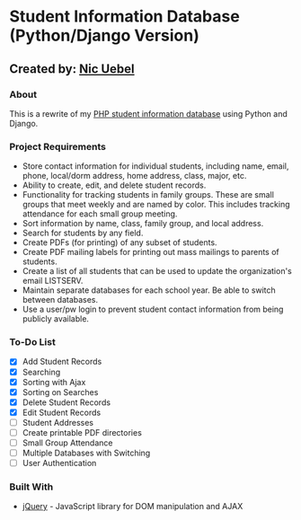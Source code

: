 # Student Information Database (Python/Django Version)
## Created by: [Nic Uebel](http://github.com/nuebel)

### About
This is a rewrite of my [PHP student information database](https://github.com/nuebel/infoDatabase) using Python and Django.

### Project Requirements
* Store contact information for individual students, including name, email, phone, local/dorm address, home address, class, major, etc.
* Ability to create, edit, and delete student records.
* Functionality for tracking students in family groups. These are small groups that meet weekly and are named by color. This includes tracking attendance for each small group meeting.
* Sort information by name, class, family group, and local address.
* Search for students by any field.
* Create PDFs (for printing) of any subset of students.
* Create PDF mailing labels for printing out mass mailings to parents of students.
* Create a list of all students that can be used to update the organization's email LISTSERV.
* Maintain separate databases for each school year. Be able to switch between databases.
* Use a user/pw login to prevent student contact information from being publicly available.

### To-Do List
- [x] Add Student Records
- [x] Searching
- [x] Sorting with Ajax
- [x] Sorting on Searches
- [x] Delete Student Records
- [x] Edit Student Records
- [ ] Student Addresses
- [ ] Create printable PDF directories
- [ ] Small Group Attendance
- [ ] Multiple Databases with Switching
- [ ] User Authentication

### Built With
* [jQuery](http://jquery.com) - JavaScript library for DOM manipulation and AJAX
